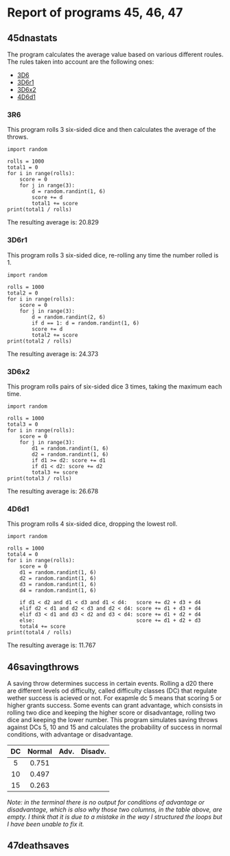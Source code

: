 Report of programs 45, 46, 47
=============================

## 45dnastats ##

The program calculates the average value based on various different roules.
The rules taken into account are the following ones:

+ [3D6](#3D6)
+ [3D6r1](#3D6r1)
+ [3D6x2](#3D6x2)
+ [4D6d1](#4D6d1)


### 3R6 ###

This program rolls 3 six-sided dice and then calculates the average
of the throws. 

```
import random

rolls = 1000
total1 = 0 
for i in range(rolls):
	score = 0
	for j in range(3):
		d = random.randint(1, 6)
		score += d
		total1 += score
print(total1 / rolls)
```

The resulting average is: 20.829


### 3D6r1 ###

This program rolls 3 six-sided dice, re-rolling any time the number
rolled is 1. 

```
import random

rolls = 1000
total2 = 0
for i in range(rolls):
	score = 0
	for j in range(3):
		d = random.randint(2, 6)
		if d == 1: d = random.randint(1, 6)
		score += d
		total2 += score
print(total2 / rolls)
```

The resulting average is: 24.373


### 3D6x2 ###

This program rolls pairs of six-sided dice 3 times, taking the
maximum each time. 

```
import random

rolls = 1000
total3 = 0
for i in range(rolls):
	score = 0
	for j in range(3):
		d1 = random.randint(1, 6)
		d2 = random.randint(1, 6)
		if d1 >= d2: score += d1
		if d1 < d2: score += d2
		total3 += score
print(total3 / rolls)
```

The resulting average is: 26.678


### 4D6d1 ###

This program rolls 4 six-sided dice, dropping the lowest roll. 

```
import random

rolls = 1000
total4 = 0
for i in range(rolls):
	score = 0
	d1 = random.randint(1, 6)
	d2 = random.randint(1, 6)
	d3 = random.randint(1, 6)
	d4 = random.randint(1, 6)
	
	if d1 < d2 and d1 < d3 and d1 < d4:   score += d2 + d3 + d4
	elif d2 < d1 and d2 < d3 and d2 < d4: score += d1 + d3 + d4
	elif d3 < d1 and d3 < d2 and d3 < d4: score += d1 + d2 + d4
	else:                                 score += d1 + d2 + d3	
	total4 += score
print(total4 / rolls)
```

The resulting average is: 11.767


## 46savingthrows ##

A saving throw determines success in certain events. Rolling a d20 
there are different levels od difficulty, called difficulty classes 
(DC) that regulate wether success is acieved or not.
For exapmle dc 5 means that scoring 5 or higher grants success. 
Some events can grant advantage, which consists in rolling two dice
and keeping the higher score or disadvantage, rolling two dice and 
keeping the lower number. This program simulates saving throws
against DCs 5, 10 and 15 and calculates the probability of success 
in normal conditions, with advantage or disadvantage.

| DC | Normal | Adv. | Disadv. |
|:--:|:------:|:----:|:-------:|
|  5 |  0.751 |      |         |
| 10 |  0.497 |      |         |
| 15 |  0.263 |      |         |

_Note: in the terminal there is no output for conditions of advantage 
or disadvantage, which is also why those two columns, in the table 
above, are empty. I think that it is due to a mistake in the way I 
structured the loops but I have been unable to fix it._

## 47deathsaves ##


 